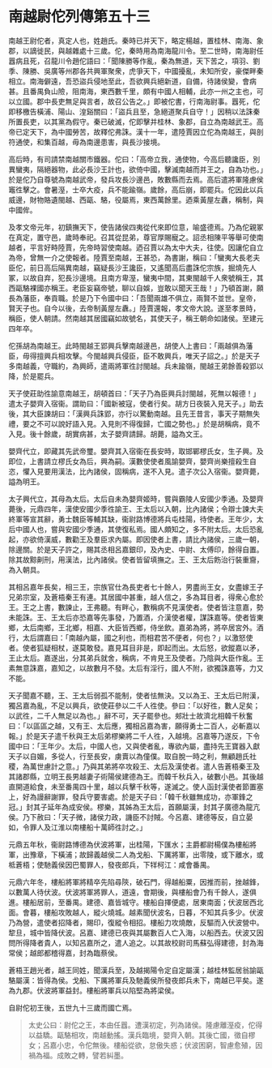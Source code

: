 # 南越尉佗列傳第五十三

南越王尉佗者，真定人也，姓趙氏。秦時已并天下，略定楊越，置桂林、南海、象郡，以謫徙民，與越雜處十三歲。佗，秦時用為南海龍川令。至二世時，南海尉任囂病且死，召龍川令趙佗語曰：「聞陳勝等作亂，秦為無道，天下苦之，項羽、劉季、陳勝、吳廣等州郡各共興軍聚衆，虎爭天下，中國擾亂，未知所安，豪傑畔秦相立。南海僻遠，吾恐盜兵侵地至此，吾欲興兵絕新道，自備，待諸侯變，會病甚。且番禺負山險，阻南海，東西數千里，頗有中國人相輔，此亦一州之主也，可以立國。郡中長吏無足與言者，故召公告之。」即被佗書，行南海尉事。囂死，佗即移檄告橫浦、陽山、湟谿關曰：「盜兵且至，急絕道聚兵自守！」因稍以法誅秦所置長吏，以其黨為假守。秦已破滅，佗即擊并桂林、象郡，自立為南越武王。高帝已定天下，為中國勞苦，故釋佗弗誅。漢十一年，遣陸賈因立佗為南越王，與剖符通使，和集百越，毋為南邊患害，與長沙接境。

高后時，有司請禁南越關市鐵器。佗曰：「高帝立我，通使物，今高后聽讒臣，別異蠻夷，隔絕器物，此必長沙王計也，欲倚中國，擊滅南越而并王之，自為功也。」於是佗乃自尊號為南越武帝，發兵攻長沙邊邑，敗數縣而去焉。高后遣將軍隆慮侯竈徃擊之。會暑溼，士卒大疫，兵不能踰嶺。歲餘，高后崩，即罷兵。佗因此以兵威邊，財物賂遺閩越、西甌、駱，役屬焉，東西萬餘里。迺乘黃屋左纛，稱制，與中國侔。

及孝文帝元年，初鎮撫天下，使告諸侯四夷從代來即位意，喻盛德焉。乃為佗親冢在真定，置守邑，歲時奉祀。召其從昆弟，尊官厚賜寵之。詔丞相陳平等舉可使南越者，平言好畤陸賈，先帝時習使南越。迺召賈以為太中大夫，往使。因讓佗自立為帝，曾無一介之使報者。陸賈至南越，王甚恐，為書謝，稱曰：「蠻夷大長老夫臣佗，前日高后隔異南越，竊疑長沙王讒臣，又遙聞高后盡誅佗宗族，掘燒先人冢，以故自弃，犯長沙邊境。且南方卑溼，蠻夷中間，其東閩越千人衆號稱王，其西甌駱裸國亦稱王。老臣妄竊帝號，聊以自娛，豈敢以聞天王哉！」乃頓首謝，願長為藩臣，奉貢職。於是乃下令國中曰：「吾聞兩雄不俱立，兩賢不並世。皇帝，賢天子也。自今以後，去帝制黃屋左纛。」陸賈還報，孝文帝大說。遂至孝景時，稱臣，使人朝請。然南越其居國竊如故號名，其使天子，稱王朝命如諸侯。至建元四年卒。

佗孫胡為南越王。此時閩越王郢興兵擊南越邊邑，胡使人上書曰：「兩越俱為藩臣，毋得擅興兵相攻擊。今閩越興兵侵臣，臣不敢興兵，唯天子詔之。」於是天子多南越義，守職約，為興師，遣兩將軍徃討閩越。兵未踰嶺，閩越王弟餘善殺郢以降，於是罷兵。

天子使莊助徃諭意南越王，胡頓首曰：「天子乃為臣興兵討閩越，死無以報德！」遣太子嬰齊入宿衞。謂助曰：「國新被寇，使者行矣。胡方日夜裝入見天子。」助去後，其大臣諫胡曰：「漢興兵誅郢，亦行以驚動南越。且先王昔言，事天子期無失禮，要之不可以說好語入見。入見則不得復歸，亡國之勢也。」於是胡稱病，竟不入見。後十餘歲，胡實病甚，太子嬰齊請歸。胡薨，謚為文王。

嬰齊代立，即藏其先武帝璽。嬰齊其入宿衞在長安時，取邯鄲樛氏女，生子興。及即位，上書請立樛氏女為后，興為嗣。漢數使使者風諭嬰齊，嬰齊尚樂擅殺生自恣，懼入見要用漢法，比內諸侯，固稱病，遂不入見。遣子次公入宿衞。嬰齊薨，謚為明王。

太子興代立，其母為太后。太后自未為嬰齊姬時，嘗與霸陵人安國少季通。及嬰齊薨後，元鼎四年，漢使安國少季徃諭王、王太后以入朝，比內諸侯；令辯士諫大夫終軍等宣其辭，勇士魏臣等輔其缺，衞尉路博德將兵屯桂陽，待使者。王年少，太后中國人也，嘗與安國少季通，其使復私焉。國人頗知之，多不附太后。太后恐亂起，亦欲倚漢威，數勸王及羣臣求內屬。即因使者上書，請比內諸侯，三歲一朝，除邊關。於是天子許之，賜其丞相呂嘉銀印，及內史、中尉、太傅印，餘得自置。除其故黥劓刑，用漢法，比內諸侯。使者皆留填撫之。王、王太后飭治行裝重齎，為入朝具。

其相呂嘉年長矣，相三王，宗族官仕為長吏者七十餘人，男盡尚王女，女盡嫁王子兄弟宗室，及蒼梧秦王有連。其居國中甚重，越人信之，多為耳目者，得衆心愈於王。王之上書，數諫止，王弗聽。有畔心，數稱病不見漢使者。使者皆注意嘉，勢未能誅。王、王太后亦恐嘉等先事發，乃置酒，介漢使者權，謀誅嘉等。使者皆東鄉，太后南鄉，王北鄉，相嘉、大臣皆西鄉，侍坐飲。嘉弟為將，將卒居宮外。酒行，太后謂嘉曰：「南越內屬，國之利也，而相君苦不便者，何也？」以激怒使者。使者狐疑相杖，遂莫敢發。嘉見耳目非是，即起而出。太后怒，欲鏦嘉以矛，王止太后。嘉遂出，分其弟兵就舍，稱病，不肯見王及使者。乃陰與大臣作亂。王素無意誅嘉，嘉知之，以故數月不發。太后有淫行，國人不附，欲獨誅嘉等，力又不能。

天子聞嘉不聽，王、王太后弱孤不能制，使者怯無決。又以為王、王太后已附漢，獨呂嘉為亂，不足以興兵，欲使莊參以二千人徃使。參曰：「以好徃，數人足矣；以武徃，二千人無足以為也。」辭不可，天子罷參也。郟壯士故濟北相韓千秋奮曰：「以區區之越，又有王、太后應，獨相呂嘉為害，願得勇士二百人，必斬嘉以報。」於是天子遣千秋與王太后弟樛樂將二千人徃，入越境。呂嘉等乃遂反，下令國中曰：「王年少。太后，中國人也，又與使者亂，專欲內屬，盡持先王寶器入獻天子以自媚，多從人，行至長安，虜賣以為僮僕。取自脫一時之利，無顧趙氏社稷，為萬世慮計之意。」乃與其弟將卒攻殺王、太后及漢使者。遣人告蒼梧秦王及其諸郡縣，立明王長男越妻子術陽侯建德為王。而韓千秋兵入，破數小邑。其後越直開道給食，未至番禺四十里，越以兵擊千秋等，遂滅之。使人函封漢使者節置塞上，好為謾辭謝罪，發兵守要害處。於是天子曰：「韓千秋雖無成功，亦軍鋒之冠。」封其子延年為成安侯。樛樂，其姊為王太后，首願屬漢，封其子廣德為龍亢侯。乃下赦曰：「天子微，諸侯力政，譏臣不討賊。今呂嘉、建德等反，自立晏如，令罪人及江淮以南樓船十萬師徃討之。」

元鼎五年秋，衞尉路博德為伏波將軍，出桂陽，下匯水；主爵都尉楊僕為樓船將軍，出豫章，下橫浦；故歸義越侯二人為戈船、下厲將軍，出零陵，或下離水，或柢蒼梧；使馳義侯因巴蜀罪人，發夜郎兵，下䍧柯江：咸會番禺。

元鼎六年冬，樓船將軍將精卒先陷尋陝，破石門，得越船粟，因推而前，挫越鋒，以數萬人待伏波。伏波將軍將罪人，道遠，會期後，與樓船會乃有千餘人，遂俱進。樓船居前，至番禺。建德、嘉皆城守。樓船自擇便處，居東南面；伏波居西北面。會暮，樓船攻敗越人，縱火燒城。越素聞伏波名，日暮，不知其兵多少。伏波乃為營，遣使者招降者，賜印，復縱令相招。樓船力攻燒敵，反驅而入伏波營中。犂旦，城中皆降伏波。呂嘉、建德已夜與其屬數百人亡入海，以船西去。伏波又因問所得降者貴人，以知呂嘉所之，遣人追之。以其故校尉司馬蘇弘得建德，封為海常侯；越郎都稽得嘉，封為臨蔡侯。

蒼梧王趙光者，越王同姓，聞漢兵至，及越揭陽令定自定屬漢；越桂林監居翁諭甌駱屬漢：皆得為侯。戈船、下厲將軍兵及馳義侯所發夜郎兵未下，南越已平矣。遂為九郡。伏波將軍益封。樓船將軍兵以陷堅為將梁侯。

自尉佗初王後，五世九十三歲而國亡焉。



> 太史公曰：尉佗之王，本由任囂。遭漢初定，列為諸侯。隆慮離溼疫，佗得以益驕。甌駱相攻，南越動搖。漢兵臨境，嬰齊入朝。其後亡國，徵自樛女；呂嘉小忠，令佗無後。樓船從欲，怠傲失惑；伏波困窮，智慮愈殖，因禍為福。成敗之轉，譬若糾墨。
